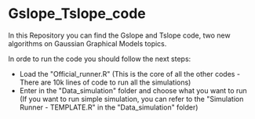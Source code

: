 # Gslope_Tslope_code
In this Repository you can find the Gslope and Tslope code, two new algorithms on Gaussian Graphical Models topics.

In orde to run the code you should follow the next steps:
- Load the "Official_runner.R" (This is the core of all the other codes - There are 10k lines of code to run all the simulations)
- Enter in the "Data_simulation" folder and choose what you want to run (If you want to run simple simulation, you can refer to the "Simulation Runner - TEMPLATE.R" in the "Data_simulation" folder)
